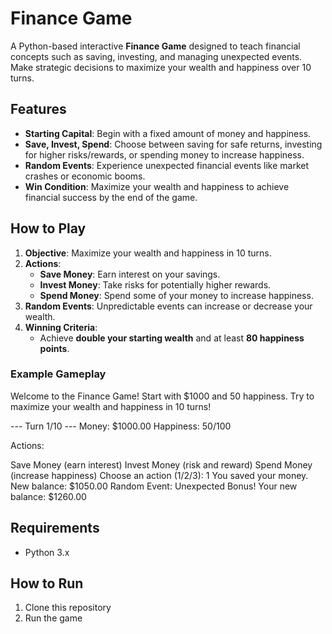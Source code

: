 # Finance Game

A Python-based interactive **Finance Game** designed to teach financial concepts such as saving, investing, and managing unexpected events. Make strategic decisions to maximize your wealth and happiness over 10 turns.

## Features

- **Starting Capital**: Begin with a fixed amount of money and happiness.
- **Save, Invest, Spend**: Choose between saving for safe returns, investing for higher risks/rewards, or spending money to increase happiness.
- **Random Events**: Experience unexpected financial events like market crashes or economic booms.
- **Win Condition**: Maximize your wealth and happiness to achieve financial success by the end of the game.

## How to Play

1. **Objective**: Maximize your wealth and happiness in 10 turns.
2. **Actions**:
   - **Save Money**: Earn interest on your savings.
   - **Invest Money**: Take risks for potentially higher rewards.
   - **Spend Money**: Spend some of your money to increase happiness.
3. **Random Events**: Unpredictable events can increase or decrease your wealth.
4. **Winning Criteria**:
   - Achieve **double your starting wealth** and at least **80 happiness points**.

### Example Gameplay

Welcome to the Finance Game! Start with $1000 and 50 happiness. Try to maximize your wealth and happiness in 10 turns!

--- Turn 1/10 --- Money: $1000.00 Happiness: 50/100

Actions:

Save Money (earn interest)
Invest Money (risk and reward)
Spend Money (increase happiness) Choose an action (1/2/3): 1 You saved your money. New balance: $1050.00 Random Event: Unexpected Bonus! Your new balance: $1260.00


## Requirements

- Python 3.x

## How to Run

1. Clone this repository
2. Run the game
   

